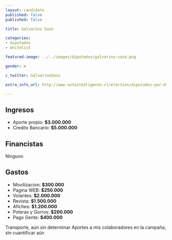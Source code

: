 ```yaml
---
layout: candidato
published: false
published: false

title: Galvarino Sazo

categories:
- diputados
- whitelist

featured-image: ../../images/diputados/galvarino-sazo.png

gender: m

c_twitter: GalvarinoSazo

extra_info_url: http://www.votainteligente.cl/election/diputados-por-distrito-19/galvarino-sazo-bolbaran

---
```


## Ingresos


- Aporte propio: **$3.000.000**
- Credito Bancario: **$5.000.000**


## Financistas


Ninguno


## Gastos


- Movilizacion: **$300.000**
- Pagina WEB: **$250.000**
- Volantes: **$2.000.000**
- Revista: **$1.500.000**
- Afiches: **$1.200.000**
- Poleras y Gorros: **$200.000**
- Pago Gente: **$400.000**


Transporte, aún sin determinar
Aportes a mis colaboradores en la campaña, sin cuantificar aún


